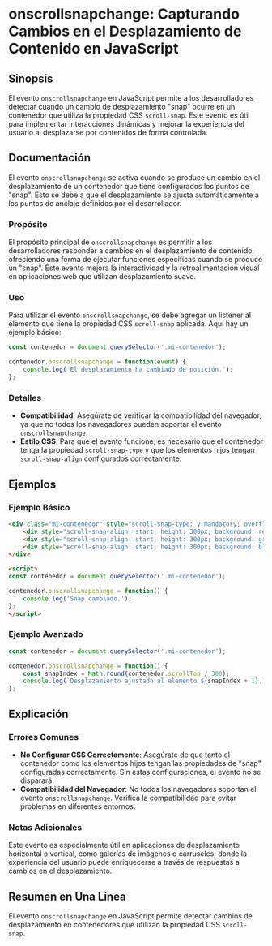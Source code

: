 <!--
Meta Description: # onscrollsnapchange: Capturando Cambios en el Desplazamiento de Contenido en JavaScript ## Sinopsis El evento `onscrollsnapchange` en JavaScript perm...
Meta Keywords: contenedor, snap, onscrollsnapchange, desplazamiento, evento
-->

# onscrollsnapchange: Capturando Cambios en el Desplazamiento de Contenido en JavaScript

## Sinopsis
El evento `onscrollsnapchange` en JavaScript permite a los desarrolladores detectar cuando un cambio de desplazamiento "snap" ocurre en un contenedor que utiliza la propiedad CSS `scroll-snap`. Este evento es útil para implementar interacciones dinámicas y mejorar la experiencia del usuario al desplazarse por contenidos de forma controlada.

## Documentación
El evento `onscrollsnapchange` se activa cuando se produce un cambio en el desplazamiento de un contenedor que tiene configurados los puntos de "snap". Esto se debe a que el desplazamiento se ajusta automáticamente a los puntos de anclaje definidos por el desarrollador.

### Propósito
El propósito principal de `onscrollsnapchange` es permitir a los desarrolladores responder a cambios en el desplazamiento de contenido, ofreciendo una forma de ejecutar funciones específicas cuando se produce un "snap". Este evento mejora la interactividad y la retroalimentación visual en aplicaciones web que utilizan desplazamiento suave.

### Uso
Para utilizar el evento `onscrollsnapchange`, se debe agregar un listener al elemento que tiene la propiedad CSS `scroll-snap` aplicada. Aquí hay un ejemplo básico:

```javascript
const contenedor = document.querySelector('.mi-contenedor');

contenedor.onscrollsnapchange = function(event) {
    console.log('El desplazamiento ha cambiado de posición.');
};
```

### Detalles
- **Compatibilidad**: Asegúrate de verificar la compatibilidad del navegador, ya que no todos los navegadores pueden soportar el evento `onscrollsnapchange`.
- **Estilo CSS**: Para que el evento funcione, es necesario que el contenedor tenga la propiedad `scroll-snap-type` y que los elementos hijos tengan `scroll-snap-align` configurados correctamente.

## Ejemplos
### Ejemplo Básico
```html
<div class="mi-contenedor" style="scroll-snap-type: y mandatory; overflow-y: scroll; height: 300px;">
    <div style="scroll-snap-align: start; height: 300px; background: red;">Elemento 1</div>
    <div style="scroll-snap-align: start; height: 300px; background: green;">Elemento 2</div>
    <div style="scroll-snap-align: start; height: 300px; background: blue;">Elemento 3</div>
</div>

<script>
const contenedor = document.querySelector('.mi-contenedor');

contenedor.onscrollsnapchange = function() {
    console.log('Snap cambiado.');
};
</script>
```

### Ejemplo Avanzado
```javascript
const contenedor = document.querySelector('.mi-contenedor');

contenedor.onscrollsnapchange = function() {
    const snapIndex = Math.round(contenedor.scrollTop / 300);
    console.log(`Desplazamiento ajustado al elemento ${snapIndex + 1}.`);
};
```

## Explicación
### Errores Comunes
- **No Configurar CSS Correctamente**: Asegúrate de que tanto el contenedor como los elementos hijos tengan las propiedades de "snap" configuradas correctamente. Sin estas configuraciones, el evento no se disparará.
- **Compatibilidad del Navegador**: No todos los navegadores soportan el evento `onscrollsnapchange`. Verifica la compatibilidad para evitar problemas en diferentes entornos.

### Notas Adicionales
Este evento es especialmente útil en aplicaciones de desplazamiento horizontal o vertical, como galerías de imágenes o carruseles, donde la experiencia del usuario puede enriquecerse a través de respuestas a cambios en el desplazamiento.

## Resumen en Una Línea
El evento `onscrollsnapchange` en JavaScript permite detectar cambios de desplazamiento en contenedores que utilizan la propiedad CSS `scroll-snap`.